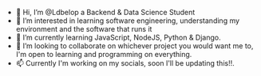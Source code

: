 - 👋 Hi, I’m @Ldbelop a Backend & Data Science Student
- 👀 I’m interested in learning software engineering, understanding my environment and the software that runs it
- 🌱 I’m currently learning JavaScript, NodeJS, Python & Django.
- 💞️ I’m looking to collaborate on whichever project you would want me to, I'm open to learning and programming on everything.
- 📫 Currently I'm working on my socials, soon I'll be updating this!!.

<!---
Ldbelop/Ldbelop is a ✨ special ✨ repository because its `README.md` (this file) appears on your GitHub profile.
You can click the Preview link to take a look at your changes.
--->
